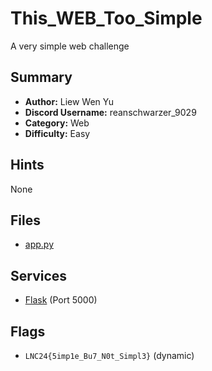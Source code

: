 # This_WEB_Too_Simple

A very simple web challenge

## Summary
- **Author:** Liew Wen Yu
- **Discord Username:** reanschwarzer_9029
- **Category:** Web
- **Difficulty:** Easy

## Hints
None

## Files
- [app.py](./dist/app.py)

## Services
- [Flask](./service/This_WEB_Too_Simple/app/) (Port 5000)

## Flags
- `LNC24{5imp1e_Bu7_N0t_Simpl3}` (dynamic)
